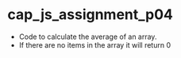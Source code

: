 # cap_js_assignment_p04

- Code to calculate the average of an array.
- If there are no items in the array it will return 0
